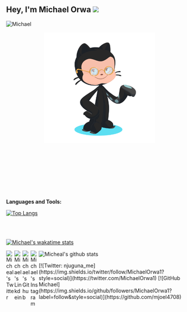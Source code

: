 

## Hey, I'm Michael Orwa <img src="https://raw.githubusercontent.com/aemmadi/aemmadi/master/wave.gif" width="30px">

<p align="left">
  <img src="https://komarev.com/ghpvc/?username=Michael&label=Views&color=blue&style=plastic" alt="Michael" /> 
</p>
<p align="center"> 
  <img width="300" height="300" src="https://github.com/Mjoel4708/mjoel4708/blob/master/my-octocat-1625144541112.png?raw=true"></a>

</p> 

</br>
</br>
</br>


</br>
</br>
</br>



</br>

  **Languages and Tools:**  

[![Top Langs](https://github-readme-stats.vercel.app/api/top-langs/?username=mjoel4708)](https://github.com/mjoel4708/github-readme-stats)
   

</br>
</br>

  
[![Michael's wakatime stats](https://github-readme-stats.vercel.app/api/wakatime?username=mjoel4708)](https://github.com/Mjoel4708/github-readme-stats)


 <img align="center" src="https://github-readme-stats.vercel.app/api?username=mjoel4708&show_icons=true&theme=dark&line_height=27" alt="Micheal's github stats"/>
</a>
<a href="https://twitter.com/michaelorwa1">
  <img align="left" alt="Micheal's Twitter" width="22px" src="https://cdn.jsdelivr.net/npm/simple-icons@v3/icons/twitter.svg" />
</a>
<a href="https://www.linkedin.com/in/michael-orwa-950102161/">
  <img align="left" alt="Michael's Linkdein" width="22px" src="https://cdn.jsdelivr.net/npm/simple-icons@v3/icons/linkedin.svg" />
</a>
<a href="https://github.com/Mjoel4708/">
  <img align="left" alt="Michael's Github" width="22px" src="https://cdn.jsdelivr.net/npm/simple-icons@v3/icons/github.svg" />
</a>
<a href="https://instagram.com/njuguna.me/">
  <img align="left" alt="Michael's Instagram" width="22px" src="https://cdn.jsdelivr.net/npm/simple-icons@v3/icons/instagram.svg" />
</a>
<p>
  [![Twitter: njuguna_me](https://img.shields.io/twitter/follow/MichaelOrwa1?style=social)](https://twitter.com/MichaelOrwa1)
  [![GitHub Michael](https://img.shields.io/github/followers/MichaelOrwa1?label=follow&style=social)](https://github.com/mjoel4708)
</p>
